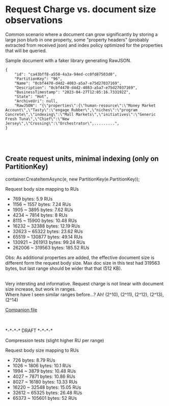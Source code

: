 # Request Charge vs. document size observations

Common scenario where a document can grow significantly by storing a large json blurb in one property, some "property headers" (probably extracted from received json) and index policy optimized for the properties that will be queried.

Sample document with a faker library generating RawJSON.

```
{
    "id": "ca43bff8-a550-4a3a-94ed-cc0fd87503d0",
    "PartitionKey": "96",
    "Name": "0cbf4470-d4d2-4083-a5a7-e75d27037169",
    "Description": "0cbf4470-d4d2-4083-a5a7-e75d27037169",
    "BusinessTimestamp": "2023-04-27T12:05:16.733192Z",
    "State": "Hot",
    "ArchiveUri": null,
    "RawJSON": "{\"properties\":{\"human-resource\":\"Money Market Account\",\"Tasty\":\"engage Rubber\",\"niches\":\"program Concrete\",\"indexing\":\"Mall Markets\",\"initiatives\":\"Generic Fresh Tuna\",\"Chief\":\"New Jersey\",\"Crossing\":\"Orchestrator\",.........",
}
```
<br/>
<br/>

## Create request units, minimal indexing (only on PartitionKey)

container.CreateItemAsync<type>(e, new PartitionKey(e.PartitionKey));

Request body size mapping to RUs
- 769 bytes: 5.9 RUs
- 1156 ~ 1557 bytes: 7.24 RUs
- 1905 ~ 3895 bytes: 7.62 RUs
- 4234 ~ 7814 bytes: 8 RUs
- 8115 ~ 15900 bytes: 10.48 RUs
- 16232 ~ 32388 bytes: 12.19 RUs
- 32623 ~ 65322 bytes: 23.62 RUs
- 65519 ~ 130877 bytes: 49.14 RUs
- 130921 ~ 261913 bytes: 99.24 RUs
- 262006 ~ 319563 bytes: 185.52 RUs

Obs: As additional properties are added, the effective document size is different form the request body size. Max doc size in this test had 319563 bytes, but last range should be wider that that (512 KB). 

<br/>Very intersting and informative. Request charge is not linear with document size increase, but work in ranges.
<br/> Where have I seen similar ranges before...? Ah! (2^10), (2^11), (2^12), (2^13), (2^14)

[Companion file](../Presentations/ReferenceFiles/CreateRUs_MinimalIndexing.xlsx)

<br/> 
<br/> 
*-*-*-* DRAFT *-*-*-*

Compression tests
(slight higher RU per range)

Request body size mapping to RUs
- 726 bytes: 8.79 RUs
- 1026 ~ 1806 bytes: 10.1 RUs
- 1994 ~ 3879 bytes: 10.48 RUs
- 4027 ~ 7871 bytes: 10.86 RUs
- 8027 ~ 16180 bytes: 13.33 RUs
- 16220 ~ 32548 bytes: 15.05 RUs
- 32612 ~ 65325 bytes: 26.48 RUs
- 65373 ~ 105601 bytes: 52 RUs